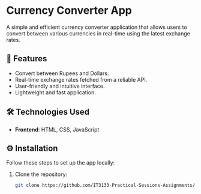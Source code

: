# Currency Converter App  

A simple and efficient currency converter application that allows users to convert between various currencies in real-time using the latest exchange rates.  

## 🌟 Features  
- Convert between Rupees and Dollars.  
- Real-time exchange rates fetched from a reliable API.  
- User-friendly and intuitive interface.  
- Lightweight and fast application.  

## 🛠️ Technologies Used  
- **Frontend**: HTML, CSS, JavaScript  

## ⚙️ Installation  
Follow these steps to set up the app locally:  

1. Clone the repository:  
   ```bash  
   git clone https://github.com/IT3133-Practical-Sessions-Assignments/Currency_convert_app.git
